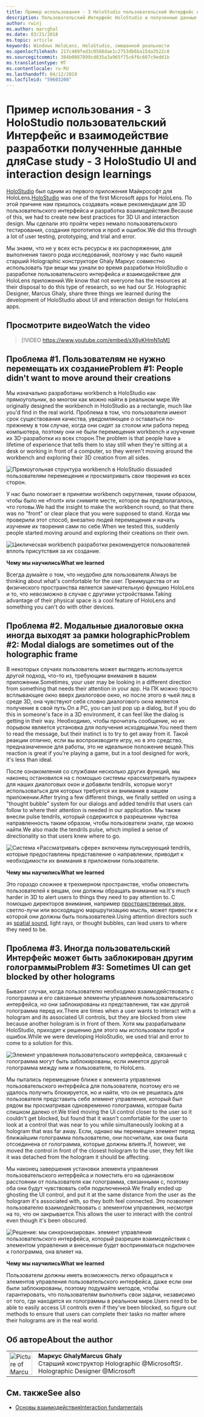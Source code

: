 ```yaml
---
title: Пример использования - 3 HoloStudio пользовательский Интерфейс и взаимодействие разработки полученные данные для
description: Пользовательский Интерфейс HoloStudio и полученные данные разработки для взаимодействия
author: rwinj
ms.author: marcghal
ms.date: 03/21/2018
ms.topic: article
keywords: Windows HoloLens, HoloStudio, смешанной реальности
ms.openlocfilehash: 217c489fed3c0588dae1c2753db6ba15da3522c8
ms.sourcegitcommit: 384b0087899cd835a3a965f75c6f6c607c9edd1b
ms.translationtype: MT
ms.contentlocale: ru-RU
ms.lasthandoff: 04/12/2019
ms.locfileid: "59603208"
---
```

# <a name="case-study---3-holostudio-ui-and-interaction-design-learnings"></a><span data-ttu-id="d1803-104">Пример использования - 3 HoloStudio пользовательский Интерфейс и взаимодействие разработки полученные данные для</span><span class="sxs-lookup"><span data-stu-id="d1803-104">Case study - 3 HoloStudio UI and interaction design learnings</span></span>

<span data-ttu-id="d1803-105">[HoloStudio](https://www.youtube.com/watch?v=BRIJG0x_We8) был одним из первого приложения Майкрософт для HoloLens.</span><span class="sxs-lookup"><span data-stu-id="d1803-105">[HoloStudio](https://www.youtube.com/watch?v=BRIJG0x_We8) was one of the first Microsoft apps for HoloLens.</span></span> <span data-ttu-id="d1803-106">По этой причине нам пришлось создавать новые рекомендации для 3D пользовательского интерфейса и разработка взаимодействия.</span><span class="sxs-lookup"><span data-stu-id="d1803-106">Because of this, we had to create new best practices for 3D UI and interaction design.</span></span> <span data-ttu-id="d1803-107">Мы сделали это пройти через немало пользовательского тестирования, создания прототипов и проб и ошибок.</span><span class="sxs-lookup"><span data-stu-id="d1803-107">We did this through a lot of user testing, prototyping, and trial and error.</span></span>

<span data-ttu-id="d1803-108">Мы знаем, что не у всех есть ресурсы в их распоряжении, для выполнения такого рода исследований, поэтому у нас было нашей старший Holographic конструкторе Ghaly Маркус совместно использовать три вещи мы узнали во время разработки HoloStudio о разработке пользовательского интерфейса и взаимодействие для HoloLens приложений.</span><span class="sxs-lookup"><span data-stu-id="d1803-108">We know that not everyone has the resources at their disposal to do this type of research, so we had our Sr. Holographic Designer, Marcus Ghaly, share three things we learned during the development of HoloStudio about UI and interaction design for HoloLens apps.</span></span>

## <a name="watch-the-video"></a><span data-ttu-id="d1803-109">Просмотрите видео</span><span class="sxs-lookup"><span data-stu-id="d1803-109">Watch the video</span></span>

>[!VIDEO https://www.youtube.com/embed/sX6yKHmN1qM]

## <a name="problem-1-people-didnt-want-to-move-around-their-creations"></a><span data-ttu-id="d1803-110">Проблема #1. Пользователям не нужно перемещать их создание</span><span class="sxs-lookup"><span data-stu-id="d1803-110">Problem #1: People didn't want to move around their creations</span></span>

<span data-ttu-id="d1803-111">Мы изначально разработаны workbench в HoloStudio как прямоугольник, во многом как можно найти в реальном мире.</span><span class="sxs-lookup"><span data-stu-id="d1803-111">We originally designed the workbench in HoloStudio as a rectangle, much like you'd find in the real world.</span></span> <span data-ttu-id="d1803-112">Проблема в том, что пользователи имеют срок существования качества, уведомляющее о оставаться по-прежнему в том случае, когда они сидят за столом или работа перед компьютера, поэтому они не были перемещения workbench и изучение их 3D-разработки из всех сторон.</span><span class="sxs-lookup"><span data-stu-id="d1803-112">The problem is that people have a lifetime of experience that tells them to stay still when they're sitting at a desk or working in front of a computer, so they weren't moving around the workbench and exploring their 3D creation from all sides.</span></span>

![Прямоугольная структура workbench в HoloStudio dissuaded пользователям перемещения и просматривать свои творения из всех сторон.](images/rectangular-workbench-500px.jpg)

<span data-ttu-id="d1803-114">У нас было помогает в принятии workbench округления, таким образом, чтобы было не «front» или снимите месте, которое вы предполагалось, что готовы.</span><span class="sxs-lookup"><span data-stu-id="d1803-114">We had the insight to make the workbench round, so that there was no "front" or clear place that you were supposed to stand.</span></span> <span data-ttu-id="d1803-115">Когда мы проверили этот способ, внезапно людей перемещения и начать изучение их творения сами по себе.</span><span class="sxs-lookup"><span data-stu-id="d1803-115">When we tested this, suddenly people started moving around and exploring their creations on their own.</span></span>

![Циклическая workbench разработки рекомендуется пользователей вплоть присутствия за их создание.](images/circular-workbench-500px.jpg)

<span data-ttu-id="d1803-117">**Чему мы научились**</span><span class="sxs-lookup"><span data-stu-id="d1803-117">**What we learned**</span></span>

<span data-ttu-id="d1803-118">Всегда думайте о том, что неудобно для пользователя.</span><span class="sxs-lookup"><span data-stu-id="d1803-118">Always be thinking about what's comfortable for the user.</span></span> <span data-ttu-id="d1803-119">Преимущества от их физического пространства является замечательную функцию HoloLens и то, что невозможно в случае с другими устройствами.</span><span class="sxs-lookup"><span data-stu-id="d1803-119">Taking advantage of their physical space is a cool feature of HoloLens and something you can't do with other devices.</span></span>

## <a name="problem-2-modal-dialogs-are-sometimes-out-of-the-holographic-frame"></a><span data-ttu-id="d1803-120">Проблема #2. Модальные диалоговые окна иногда выходят за рамки holographic</span><span class="sxs-lookup"><span data-stu-id="d1803-120">Problem #2: Modal dialogs are sometimes out of the holographic frame</span></span>

<span data-ttu-id="d1803-121">В некоторых случаях пользователь может выглядеть используется другой подход, что-то из, требующим внимания в вашем приложении.</span><span class="sxs-lookup"><span data-stu-id="d1803-121">Sometimes, your user may be looking in a different direction from something that needs their attention in your app.</span></span> <span data-ttu-id="d1803-122">На ПК можно просто всплывающее окно вверх диалоговое окно, но после этого в чьей лиц в среде 3D, она чувствуют себя словно диалогового окна является получение в свой путь.</span><span class="sxs-lookup"><span data-stu-id="d1803-122">On a PC, you can just pop up a dialog, but if you do this in someone's face in a 3D environment, it can feel like the dialog is getting in their way.</span></span> <span data-ttu-id="d1803-123">Необходимо, чтобы прочитать сообщение, но их порывом является установка для получения исходящими.</span><span class="sxs-lookup"><span data-stu-id="d1803-123">You need them to read the message, but their instinct is to try to get away from it.</span></span> <span data-ttu-id="d1803-124">Такой реакции отлично, если вы воспроизводите игру, но в это средство, предназначенное для работы, это не идеальное положение вещей.</span><span class="sxs-lookup"><span data-stu-id="d1803-124">This reaction is great if you're playing a game, but in a tool designed for work, it's less than ideal.</span></span>

<span data-ttu-id="d1803-125">После ознакомления со службами несколько других функций, мы наконец остановился на с помощью системы «рассматривать пузырек» для наших диалоговых окон и добавили tendrils, которые могут использоваться для которых требуется их внимания в нашем приложении.</span><span class="sxs-lookup"><span data-stu-id="d1803-125">After trying a few different things, we finally settled on using a "thought bubble" system for our dialogs and added tendrils that users can follow to where their attention is needed in our application.</span></span> <span data-ttu-id="d1803-126">Мы также внесли pulse tendrils, который содержится в разрешении чувства направленность таким образом, чтобы пользователи знали, где можно найти.</span><span class="sxs-lookup"><span data-stu-id="d1803-126">We also made the tendrils pulse, which implied a sense of directionality so that users knew where to go.</span></span>

![Система «Рассматривать сфере» включены пульсирующий tendrils, которые предоставлены представление о направлении, приводит к необходимости их внимания в приложении пользователи.](images/thought-bubble-500px.jpg)

<span data-ttu-id="d1803-128">**Чему мы научились**</span><span class="sxs-lookup"><span data-stu-id="d1803-128">**What we learned**</span></span>

<span data-ttu-id="d1803-129">Это гораздо сложнее в трехмерном пространстве, чтобы оповестить пользователей к вещам, они должны обращать внимание на.</span><span class="sxs-lookup"><span data-stu-id="d1803-129">It's much harder in 3D to alert users to things they need to pay attention to.</span></span> <span data-ttu-id="d1803-130">С помощью директоров внимания, например [пространственных звук](spatial-sound.md), светло-лучи или восходящую маршрутизацию мысль, может привести к которой они должны быть пользователей.</span><span class="sxs-lookup"><span data-stu-id="d1803-130">Using attention directors such as [spatial sound](spatial-sound.md), light rays, or thought bubbles, can lead users to where they need to be.</span></span>

## <a name="problem-3-sometimes-ui-can-get-blocked-by-other-holograms"></a><span data-ttu-id="d1803-131">Проблема #3. Иногда пользовательский Интерфейс может быть заблокирован другим голограммы</span><span class="sxs-lookup"><span data-stu-id="d1803-131">Problem #3: Sometimes UI can get blocked by other holograms</span></span>

<span data-ttu-id="d1803-132">Бывают случаи, когда пользователю необходимо взаимодействовать с голограмма и его связанные элементы управления пользовательского интерфейса, но они заблокированы из представления, так как другой голограмма перед их.</span><span class="sxs-lookup"><span data-stu-id="d1803-132">There are times when a user wants to interact with a hologram and its associated UI controls, but they are blocked from view because another hologram is in front of them.</span></span> <span data-ttu-id="d1803-133">Хотя мы разрабатывали HoloStudio, приходят к решению для этого мы использовали проб и ошибок.</span><span class="sxs-lookup"><span data-stu-id="d1803-133">While we were developing HoloStudio, we used trial and error to come to a solution for this.</span></span>

![Элемент управления пользовательского интерфейса, связанный с голограмма могут быть заблокированы, если имеется другой голограмма между ним и пользователя, то HoloLens.](images/ui-blocked-500px.jpg)

<span data-ttu-id="d1803-135">Мы пытались перемещение ближе к элемента управления пользовательского интерфейса для пользователя, поэтому его не удалось получить блокируется, но и найти, что он не решилась для пользователя представить себе элемент управления, который был рядом вы просматривая одновременно голограмма, которая была слишком далеко от.</span><span class="sxs-lookup"><span data-stu-id="d1803-135">We tried moving the UI control closer to the user so it couldn't get blocked, but found that it wasn't comfortable for the user to look at a control that was near to you while simultaneously looking at a hologram that was far away.</span></span> <span data-ttu-id="d1803-136">Если, однако мы перемещен элемент перед ближайшим голограмма пользователю, они посчитали, как она была отсоединена от голограмма, которые должны влиять.</span><span class="sxs-lookup"><span data-stu-id="d1803-136">If, however, we moved the control in front of the closest hologram to the user, they felt like it was detached from the hologram it should be affecting.</span></span>

<span data-ttu-id="d1803-137">Мы наконец завершения установки элемента управления пользовательского интерфейса и поместить его на одинаковом расстоянии от пользователя как голограмма, связанными с, поэтому оба они будут чувствовать себя подключенной.</span><span class="sxs-lookup"><span data-stu-id="d1803-137">We finally ended up ghosting the UI control, and put it at the same distance from the user as the hologram it's associated with, so they both feel connected.</span></span> <span data-ttu-id="d1803-138">Это позволяет пользователю взаимодействовать с элементом управления, несмотря на то, что он закрывается.</span><span class="sxs-lookup"><span data-stu-id="d1803-138">This allows the user to interact with the control even though it's been obscured.</span></span>

![Решение: мы синхронизирован. элемент управления пользовательского интерфейса, который разрешен взаимодействия с элементом управления и внесенные будет восприниматься подключен к голограмма, она влияет на.](images/ghosting-ui-500px.jpg)

<span data-ttu-id="d1803-140">**Чему мы научились**</span><span class="sxs-lookup"><span data-stu-id="d1803-140">**What we learned**</span></span>

<span data-ttu-id="d1803-141">Пользователи должны иметь возможность легко обращаться к элементов управления пользовательского интерфейса, даже если они были заблокированы, поэтому подумайте методов, чтобы гарантировать, что пользователям выполнить свои задачи, независимо от того, где находятся их голограммы в реальном мире.</span><span class="sxs-lookup"><span data-stu-id="d1803-141">Users need to be able to easily access UI controls even if they've been blocked, so figure out methods to ensure that users can complete their tasks no matter where their holograms are in the real world.</span></span>

## <a name="about-the-author"></a><span data-ttu-id="d1803-142">Об авторе</span><span class="sxs-lookup"><span data-stu-id="d1803-142">About the author</span></span>

<table style="border-collapse:collapse">
<tr>
<td style="border-style: none" width="60"><img alt="Picture of Marcus Ghaly" width="60" height="60" src="images/marcus-ghaly-200px.jpg"></td>
<td style="border-style: none"><span data-ttu-id="d1803-143"><b>Маркус Ghaly</b></span><span class="sxs-lookup"><span data-stu-id="d1803-143"><b>Marcus Ghaly</b></span></span><br><span data-ttu-id="d1803-144">Старший конструктор Holographic @Microsoft</span><span class="sxs-lookup"><span data-stu-id="d1803-144">Sr. Holographic Designer @Microsoft</span></span></td>
</tr>
</table>

## <a name="see-also"></a><span data-ttu-id="d1803-145">См. также</span><span class="sxs-lookup"><span data-stu-id="d1803-145">See also</span></span>
* [<span data-ttu-id="d1803-146">Основы взаимодействия</span><span class="sxs-lookup"><span data-stu-id="d1803-146">Interaction fundamentals</span></span>](interaction-fundamentals.md)

 
